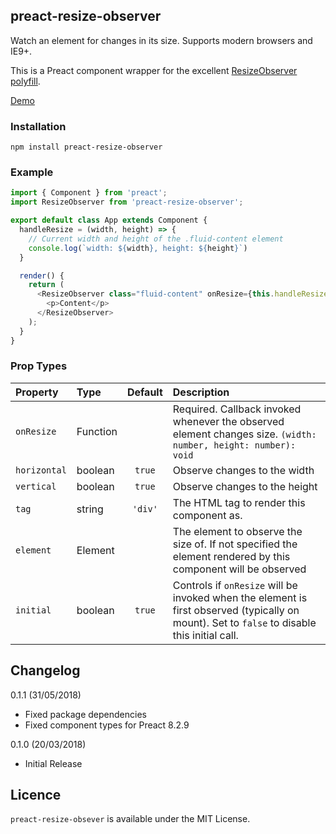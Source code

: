 preact-resize-observer
---

Watch an element for changes in its size. Supports modern browsers and IE9+.

This is a Preact component wrapper for the excellent [ResizeObserver polyfill](https://github.com/que-etc/resize-observer-polyfill).

[Demo](https://mjdease.github.io/preact-resize-observer/demo/)

### Installation

`npm install preact-resize-observer`

### Example

```js
import { Component } from 'preact';
import ResizeObserver from 'preact-resize-observer';

export default class App extends Component {
  handleResize = (width, height) => {
    // Current width and height of the .fluid-content element
    console.log(`width: ${width}, height: ${height}`)
  }

  render() {
    return (
      <ResizeObserver class="fluid-content" onResize={this.handleResize}>
        <p>Content</p>
      </ResizeObserver>
    );
  }
}
```

### Prop Types

| Property | Type | Default | Description |
|:---|:---|:---:|:---|
| `onResize` | Function | | Required. Callback invoked whenever the observed element changes size. `(width: number, height: number): void` |
| `horizontal` | boolean | `true` | Observe changes to the width |
| `vertical` | boolean | `true` | Observe changes to the height |
| `tag` | string | `'div'` | The HTML tag to render this component as. |
| `element` | Element | | The element to observe the size of. If not specified the element rendered by this component will be observed |
| `initial` | boolean | `true` | Controls if `onResize` will be invoked when the element is first observed (typically on mount). Set to `false` to disable this initial call.

Changelog
---
0.1.1 (31/05/2018)
* Fixed package dependencies
* Fixed component types for Preact 8.2.9

0.1.0 (20/03/2018)
* Initial Release

Licence
---
`preact-resize-obsever` is available under the MIT License.